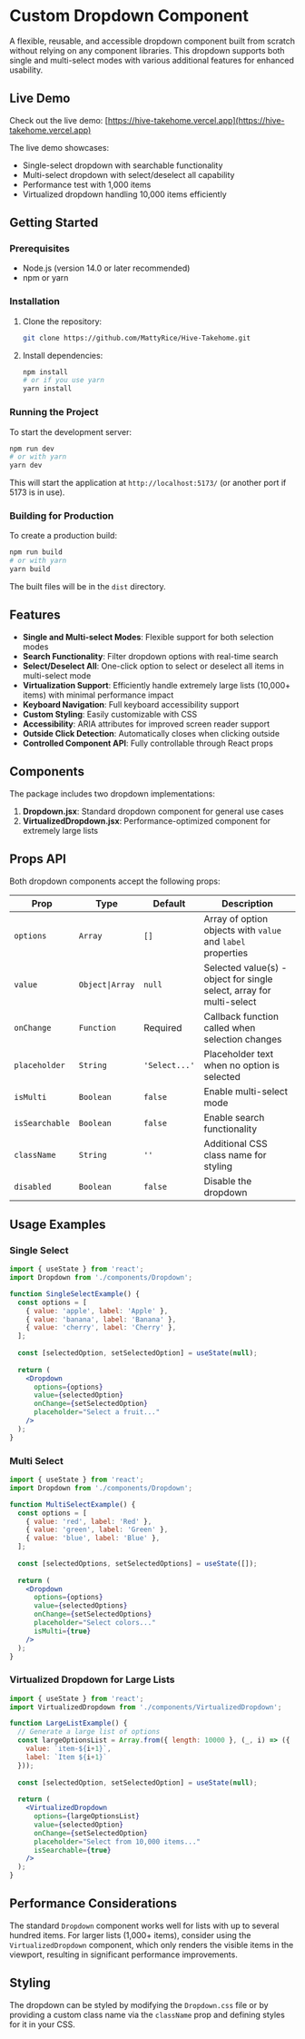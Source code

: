# Custom Dropdown Component

A flexible, reusable, and accessible dropdown component built from scratch without relying on any component libraries. This dropdown supports both single and multi-select modes with various additional features for enhanced usability.

## Live Demo

Check out the live demo: [https://hive-takehome.vercel.app](https://hive-takehome.vercel.app)

The live demo showcases:
- Single-select dropdown with searchable functionality
- Multi-select dropdown with select/deselect all capability
- Performance test with 1,000 items
- Virtualized dropdown handling 10,000 items efficiently

## Getting Started

### Prerequisites

- Node.js (version 14.0 or later recommended)
- npm or yarn

### Installation

1. Clone the repository:
   ```bash
   git clone https://github.com/MattyRice/Hive-Takehome.git
   ```

2. Install dependencies:
   ```bash
   npm install
   # or if you use yarn
   yarn install
   ```

### Running the Project

To start the development server:
```bash
npm run dev
# or with yarn
yarn dev
```

This will start the application at `http://localhost:5173/` (or another port if 5173 is in use).

### Building for Production

To create a production build:
```bash
npm run build
# or with yarn
yarn build
```

The built files will be in the `dist` directory.

## Features

- **Single and Multi-select Modes**: Flexible support for both selection modes
- **Search Functionality**: Filter dropdown options with real-time search
- **Select/Deselect All**: One-click option to select or deselect all items in multi-select mode
- **Virtualization Support**: Efficiently handle extremely large lists (10,000+ items) with minimal performance impact
- **Keyboard Navigation**: Full keyboard accessibility support
- **Custom Styling**: Easily customizable with CSS
- **Accessibility**: ARIA attributes for improved screen reader support
- **Outside Click Detection**: Automatically closes when clicking outside
- **Controlled Component API**: Fully controllable through React props

## Components

The package includes two dropdown implementations:

1. **Dropdown.jsx**: Standard dropdown component for general use cases
2. **VirtualizedDropdown.jsx**: Performance-optimized component for extremely large lists

## Props API

Both dropdown components accept the following props:

| Prop | Type | Default | Description |
|------|------|---------|-------------|
| `options` | `Array` | `[]` | Array of option objects with `value` and `label` properties |
| `value` | `Object\|Array` | `null` | Selected value(s) - object for single select, array for multi-select |
| `onChange` | `Function` | Required | Callback function called when selection changes |
| `placeholder` | `String` | `'Select...'` | Placeholder text when no option is selected |
| `isMulti` | `Boolean` | `false` | Enable multi-select mode |
| `isSearchable` | `Boolean` | `false` | Enable search functionality |
| `className` | `String` | `''` | Additional CSS class name for styling |
| `disabled` | `Boolean` | `false` | Disable the dropdown |

## Usage Examples

### Single Select

```jsx
import { useState } from 'react';
import Dropdown from './components/Dropdown';

function SingleSelectExample() {
  const options = [
    { value: 'apple', label: 'Apple' },
    { value: 'banana', label: 'Banana' },
    { value: 'cherry', label: 'Cherry' },
  ];
  
  const [selectedOption, setSelectedOption] = useState(null);
  
  return (
    <Dropdown
      options={options}
      value={selectedOption}
      onChange={setSelectedOption}
      placeholder="Select a fruit..."
    />
  );
}
```

### Multi Select

```jsx
import { useState } from 'react';
import Dropdown from './components/Dropdown';

function MultiSelectExample() {
  const options = [
    { value: 'red', label: 'Red' },
    { value: 'green', label: 'Green' },
    { value: 'blue', label: 'Blue' },
  ];
  
  const [selectedOptions, setSelectedOptions] = useState([]);
  
  return (
    <Dropdown
      options={options}
      value={selectedOptions}
      onChange={setSelectedOptions}
      placeholder="Select colors..."
      isMulti={true}
    />
  );
}
```

### Virtualized Dropdown for Large Lists

```jsx
import { useState } from 'react';
import VirtualizedDropdown from './components/VirtualizedDropdown';

function LargeListExample() {
  // Generate a large list of options
  const largeOptionsList = Array.from({ length: 10000 }, (_, i) => ({
    value: `item-${i+1}`,
    label: `Item ${i+1}`
  }));
  
  const [selectedOption, setSelectedOption] = useState(null);
  
  return (
    <VirtualizedDropdown
      options={largeOptionsList}
      value={selectedOption}
      onChange={setSelectedOption}
      placeholder="Select from 10,000 items..."
      isSearchable={true}
    />
  );
}
```

## Performance Considerations

The standard `Dropdown` component works well for lists with up to several hundred items. For larger lists (1,000+ items), consider using the `VirtualizedDropdown` component, which only renders the visible items in the viewport, resulting in significant performance improvements.

## Styling

The dropdown can be styled by modifying the `Dropdown.css` file or by providing a custom class name via the `className` prop and defining styles for it in your CSS.

